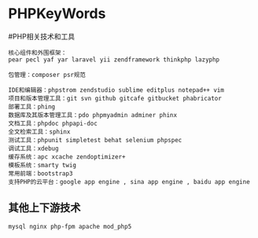 PHPKeyWords
===========

#PHP相关技术和工具
```
核心组件和外围框架：
pear pecl yaf yar laravel yii zendframework thinkphp lazyphp

包管理：composer psr规范

IDE和编辑器：phpstrom zendstudio sublime editplus notepad++ vim 
项目和版本管理工具：git svn github gitcafe gitbucket phabricator  
部署工具：phing  
数据库及其版本管理工具：pdo phpmyadmin adminer phinx  
文档工具：phpdoc phpapi-doc
全文检索工具：sphinx 
测试工具：phpunit simpletest behat selenium phpspec  
调试工具：xdebug
缓存系统：apc xcache zendoptimizer+ 
模板系统：smarty twig
常用前端：bootstrap3 
支持PHP的云平台：google app engine , sina app engine , baidu app engine  
```

## 其他上下游技术
```mysql nginx php-fpm apache mod_php5 ```
